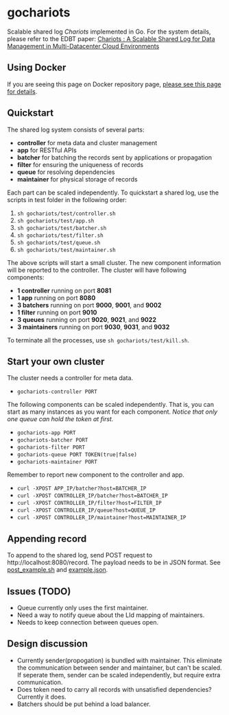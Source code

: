 # gochariots
Scalable shared log *Chariots* implemented in Go.
For the system details, please refer to the EDBT paper:
[Chariots : A Scalable Shared Log for Data Management in Multi-Datacenter Cloud Environments](https://openproceedings.org/2015/conf/edbt/paper-236.pdf)

## Using Docker
If you are seeing this page on Docker repository page, [please see this page for details](https://github.com/fasthall/gochariots/blob/master/doc/docker.md).

## Quickstart
The shared log system consists of several parts:

* **controller** for meta data and cluster management
* **app** for RESTful APIs
* **batcher** for batching the records sent by applications or propagation
* **filter** for ensuring the uniqueness of records
* **queue** for resolving dependencies
* **maintainer** for physical storage of records

Each part can be scaled independently.
To quickstart a shared log, use the scripts in test folder in the following order:

1. `sh gochariots/test/controller.sh`
2. `sh gochariots/test/app.sh`
3. `sh gochariots/test/batcher.sh`
4. `sh gochariots/test/filter.sh`
5. `sh gochariots/test/queue.sh`
6. `sh gochariots/test/maintainer.sh`

The above scripts will start a small cluster. The new component information will be reported to the controller. The cluster will have following components:

* **1 controller** running on port **8081**
* **1 app** running on port **8080**
* **3 batchers** running on port **9000**, **9001**, and **9002**
* **1 filter** running on port **9010**
* **3 queues** running on port **9020**, **9021**, and **9022**
* **3 maintainers** running on port **9030**, **9031**, and **9032**

To terminate all the processes, use `sh gochariots/test/kill.sh`.

## Start your own cluster
The cluster needs a controller for meta data.

* `gochariots-controller PORT`

The following components can be scaled independently. That is, you can start as many instances as you want for each component. *Notice that only one queue can hold the token at first.*

* `gochariots-app PORT`
* `gochariots-batcher PORT`
* `gochariots-filter PORT`
* `gochariots-queue PORT TOKEN(true|false)`
* `gochariots-maintainer PORT`

Remember to report new component to the controller and app.

* `curl -XPOST APP_IP/batcher?host=BATCHER_IP`
* `curl -XPOST CONTROLLER_IP/batcher?host=BATCHER_IP`
* `curl -XPOST CONTROLLER_IP/filter?host=FILTER_IP`
* `curl -XPOST CONTROLLER_IP/queue?host=QUEUE_IP`
* `curl -XPOST CONTROLLER_IP/maintainer?host=MAINTAINER_IP`

## Appending record
To append to the shared log, send POST request to http://localhost:8080/record. The payload needs to be in JSON format. See [post_example.sh](test/post_example.sh) and [example.json](test/example.json).

## Issues (TODO)

* Queue currently only uses the first maintainer.
* Need a way to notify queue about the LId mapping of maintainers.
* Needs to keep connection between queues open.

## Design discussion

* Currently sender(propogation) is bundled with maintainer. This eliminate the communication between sender and maintainer, but can't be scaled. If seperate them, sender can be scaled independently, but require extra communication.
* Does token need to carry all records with unsatisfied dependencies? Currently it does.
* Batchers should be put behind a load balancer.
